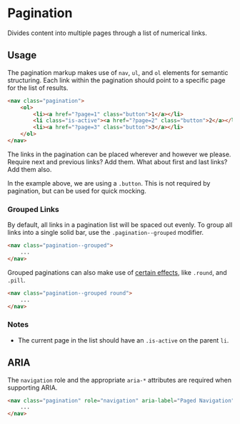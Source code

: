# Pagination #

Divides content into multiple pages through a list of numerical links.

## Usage ##

The pagination markup makes use of `nav`, `ul`, and `ol` elements for semantic structuring.
Each link within the pagination should point to a specific page for the list of results.

```html
<nav class="pagination">
    <ol>
        <li><a href="?page=1" class="button">1</a></li>
        <li class="is-active"><a href="?page=2" class="button">2</a></li>
        <li><a href="?page=3" class="button">3</a></li>
    </ol>
</nav>
```

The links in the pagination can be placed wherever and however we please.
Require next and previous links? Add them. What about first and last links? Add them also.

<div class="notice is-info">
    In the example above, we are using a <code>.button</code>.
    This is not required by pagination, but can be used for quick mocking.
</div>

### Grouped Links ###

By default, all links in a pagination list will be spaced out evenly.
To group all links into a single solid bar, use the `.pagination--grouped` modifier.

```html
<nav class="pagination--grouped">
    ...
</nav>
```

Grouped paginations can also make use of [certain effects](effects.md), like `.round`, and `.pill`.

```html
<nav class="pagination--grouped round">
    ...
</nav>
```

### Notes ###

* The current page in the list should have an `.is-active` on the parent `li`.

## ARIA ##

The `navigation` role and the appropriate `aria-*` attributes are required when supporting ARIA.

```html
<nav class="pagination" role="navigation" aria-label="Paged Navigation">
    ...
</nav>
```